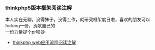### thinkphp5版本框架阅读注解 
本人实在无聊，没得妹子，没得工作，就研究框架度日啦，喜欢的朋友可以forking一份，贡献自己的  
一份力量提个pr呗:smile: 
- [thinkphp web应用流程阅读注解](document/web.md)